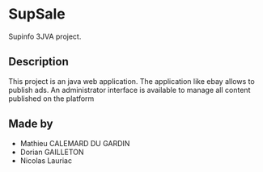 # SupSale
Supinfo 3JVA project.

## Description
This project is an java web application.
The application like ebay allows to publish ads.
An administrator interface is available to manage all content published on the platform

## Made by
- Mathieu CALEMARD DU GARDIN
- Dorian GAILLETON
- Nicolas Lauriac
